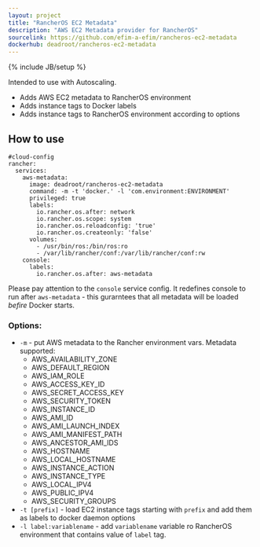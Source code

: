 ```yaml
---
layout: project
title: "RancherOS EC2 Metadata"
description: "AWS EC2 Metadata provider for RancherOS"
sourcelink: https://github.com/efim-a-efim/rancheros-ec2-metadata
dockerhub: deadroot/rancheros-ec2-metadata
---
```

{% include JB/setup %}

Intended to use with Autoscaling.
- Adds AWS EC2 metadata to RancherOS environment
- Adds instance tags to Docker labels
- Adds instance tags to RancherOS environment according to options

## How to use

```
#cloud-config
rancher:
  services:
    aws-metadata:
      image: deadroot/rancheros-ec2-metadata
      command: -m -t 'docker.' -l 'com.environment:ENVIRONMENT'
      privileged: true
      labels:
        io.rancher.os.after: network
        io.rancher.os.scope: system
        io.rancher.os.reloadconfig: 'true'
        io.rancher.os.createonly: 'false'
      volumes:
        - /usr/bin/ros:/bin/ros:ro
        - /var/lib/rancher/conf:/var/lib/rancher/conf:rw
    console:
      labels:
        io.rancher.os.after: aws-metadata
```

Please pay attention to the `console` service config. It redefines console to run after `aws-metadata` - this gurarntees that all metadata will be loaded *befire* Docker starts.

### Options:
* `-m` - put AWS metadata to the Rancher environment vars. Metadata supported:
  * AWS_AVAILABILITY_ZONE
  * AWS_DEFAULT_REGION
  * AWS_IAM_ROLE
  * AWS_ACCESS_KEY_ID
  * AWS_SECRET_ACCESS_KEY
  * AWS_SECURITY_TOKEN
  * AWS_INSTANCE_ID
  * AWS_AMI_ID
  * AWS_AMI_LAUNCH_INDEX
  * AWS_AMI_MANIFEST_PATH
  * AWS_ANCESTOR_AMI_IDS
  * AWS_HOSTNAME
  * AWS_LOCAL_HOSTNAME
  * AWS_INSTANCE_ACTION
  * AWS_INSTANCE_TYPE
  * AWS_LOCAL_IPV4
  * AWS_PUBLIC_IPV4
  * AWS_SECURITY_GROUPS
* `-t [prefix]` - load EC2 instance tags starting with `prefix` and add them as labels to docker daemon options
* `-l label:variablename` - add `variablename` variable ro RancherOS environment that contains value of `label` tag.
